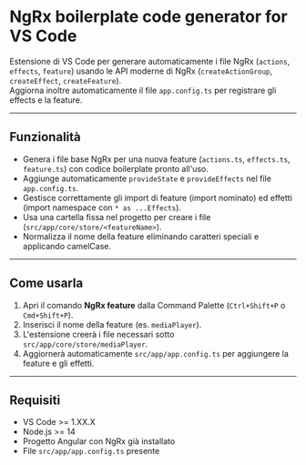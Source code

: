 # NgRx boilerplate code generator for VS Code

Estensione di VS Code per generare automaticamente i file NgRx (`actions`, `effects`, `feature`) usando le API moderne di NgRx (`createActionGroup`, `createEffect`, `createFeature`).  
Aggiorna inoltre automaticamente il file `app.config.ts` per registrare gli effects e la feature.

---

## Funzionalità

- Genera i file base NgRx per una nuova feature (`actions.ts`, `effects.ts`, `feature.ts`) con codice boilerplate pronto all'uso.
- Aggiunge automaticamente `provideState` e `provideEffects` nel file `app.config.ts`.
- Gestisce correttamente gli import di feature (import nominato) ed effetti (import namespace con `* as ...Effects`).
- Usa una cartella fissa nel progetto per creare i file (`src/app/core/store/<featureName>`).
- Normalizza il nome della feature eliminando caratteri speciali e applicando camelCase.

---

## Come usarla

1. Apri il comando **NgRx feature** dalla Command Palette (`Ctrl+Shift+P` o `Cmd+Shift+P`).
2. Inserisci il nome della feature (es. `mediaPlayer`).
3. L'estensione creerà i file necessari sotto `src/app/core/store/mediaPlayer`.
4. Aggiornerà automaticamente `src/app/app.config.ts` per aggiungere la feature e gli effetti.

---

## Requisiti

- VS Code >= 1.XX.X
- Node.js >= 14
- Progetto Angular con NgRx già installato
- File `src/app/app.config.ts` presente
